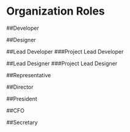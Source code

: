 # Organization Roles

##Developer

##Designer

##Lead Developer
###Project Lead Developer

##Lead Designer
###Project Lead Designer

##Representative

##Director

##President

##CFO

##Secretary